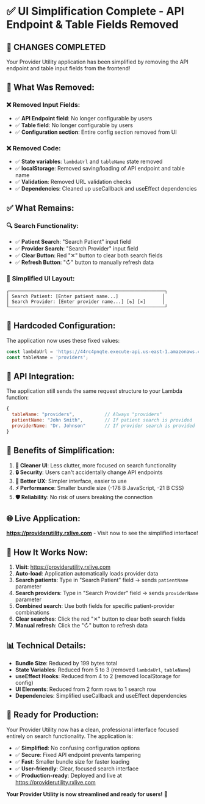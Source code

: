 # ✅ UI Simplification Complete - API Endpoint & Table Fields Removed

## 🎉 **CHANGES COMPLETED**

Your Provider Utility application has been simplified by removing the API endpoint and table input fields from the frontend!

## 🔧 **What Was Removed:**

### ❌ **Removed Input Fields:**
- ✅ **API Endpoint field**: No longer configurable by users
- ✅ **Table field**: No longer configurable by users
- ✅ **Configuration section**: Entire config section removed from UI

### ❌ **Removed Code:**
- ✅ **State variables**: `lambdaUrl` and `tableName` state removed
- ✅ **localStorage**: Removed saving/loading of API endpoint and table name
- ✅ **Validation**: Removed URL validation checks
- ✅ **Dependencies**: Cleaned up useCallback and useEffect dependencies

## ✅ **What Remains:**

### 🔍 **Search Functionality:**
- ✅ **Patient Search**: "Search Patient" input field
- ✅ **Provider Search**: "Search Provider" input field
- ✅ **Clear Button**: Red "✕" button to clear both search fields
- ✅ **Refresh Button**: "↻" button to manually refresh data

### 🎨 **Simplified UI Layout:**
```
┌─────────────────────────────────────────────────────────┐
│ Search Patient: [Enter patient name...]                │
│ Search Provider: [Enter provider name...] [↻] [✕]      │
└─────────────────────────────────────────────────────────┘
```

## 🔧 **Hardcoded Configuration:**

The application now uses these fixed values:

```javascript
const lambdaUrl = 'https://44rc4pnqte.execute-api.us-east-1.amazonaws.com/';
const tableName = 'providers';
```

## 📡 **API Integration:**

The application still sends the same request structure to your Lambda function:

```javascript
{
  tableName: "providers",           // Always "providers"
  patientName: "John Smith",        // If patient search is provided
  providerName: "Dr. Johnson"       // If provider search is provided
}
```

## 🚀 **Benefits of Simplification:**

1. **🎯 Cleaner UI**: Less clutter, more focused on search functionality
2. **🔒 Security**: Users can't accidentally change API endpoints
3. **📱 Better UX**: Simpler interface, easier to use
4. **⚡ Performance**: Smaller bundle size (-178 B JavaScript, -21 B CSS)
5. **🛡️ Reliability**: No risk of users breaking the connection

## 🌐 **Live Application:**

**https://providerutility.rxlive.com** - Visit now to see the simplified interface!

## 🔄 **How It Works Now:**

1. **Visit**: https://providerutility.rxlive.com
2. **Auto-load**: Application automatically loads provider data
3. **Search patients**: Type in "Search Patient" field → sends `patientName` parameter
4. **Search providers**: Type in "Search Provider" field → sends `providerName` parameter
5. **Combined search**: Use both fields for specific patient-provider combinations
6. **Clear searches**: Click the red "✕" button to clear both search fields
7. **Manual refresh**: Click the "↻" button to refresh data

## 📊 **Technical Details:**

- **Bundle Size**: Reduced by 199 bytes total
- **State Variables**: Reduced from 5 to 3 (removed `lambdaUrl`, `tableName`)
- **useEffect Hooks**: Reduced from 4 to 2 (removed localStorage for config)
- **UI Elements**: Reduced from 2 form rows to 1 search row
- **Dependencies**: Simplified useCallback and useEffect dependencies

## 🎯 **Ready for Production:**

Your Provider Utility now has a clean, professional interface focused entirely on search functionality. The application is:

- ✅ **Simplified**: No confusing configuration options
- ✅ **Secure**: Fixed API endpoint prevents tampering
- ✅ **Fast**: Smaller bundle size for faster loading
- ✅ **User-friendly**: Clear, focused search interface
- ✅ **Production-ready**: Deployed and live at https://providerutility.rxlive.com

**Your Provider Utility is now streamlined and ready for users!** 🎉

